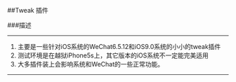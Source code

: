 ##Tweak 插件

###描述

***
1. 主要是一些针对iOS系统的WeChat6.5.12和iOS9.0系统的小小的tweak插件
2. 测试环境是在越狱iPhone5s上，其它版本的iOS系统不一定能完美适用
3. 大多插件装上会影响系统和WeChat的一些正常功能。

***

